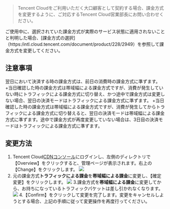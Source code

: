 >Tencent Cloudをご利用いただく大口顧客として契約する場合、課金方式を変更するように、ご対応するTencent Cloud営業部長にお問い合わせください。

ご使用中に、選択されていた課金方式が実際のサービス状態に適用されないことと判明した場合、[課金方式の選択]（https:/intl.cloud.tencent.com/document/product/228/2949）を参照して課金方式を変更してください。

## 注意事項
翌日において決済する時の課金方式は、前日の消費時の課金方式に準ずます。
+当日確認した時の課金方式は帯域幅による課金方式ですが、消費が発生していない時にトラフィックによる課金方式に切り替え、かつ途中で課金方式は変更しない場合、翌日の決済モードはトラフィックによる課金方式に準ずます。
+当日確認した時の課金方式は帯域幅による課金方式ですが、消費が発生してからトラフィックによる課金方式に切り替えると、翌日の決済モードは帯域幅による課金方式に準ずます。途中で課金方式が再度変更していない場合は、3日目の決済モードはトラフィックによる課金方式に準ずます。

## 変更方法
1. Tencent Cloud[CDNコンソール](https://console.cloud.tencent.com/cdn)にログインし、左側のディレクトリで【Overview】をクリックすると、管理ページが表示されます。右上の【Change】をクリックします。
 ![](https://main.qcloudimg.com/raw/496cd4d318f3e8cb6f9ae8d96769b5fd.jpg)
2. 元の課金方式**トラフィックによる課金**を**帯域幅による課金**に変更し、【確定変更】をクリックします。
![](https://main.qcloudimg.com/raw/53a21ada9a33e040ae555126ae55a6ac.jpg)
3.課金方式を**帯域幅による課金**に変更してから、お持ちになっているトラフィックパケットは差し引かれなくなります。
![](https://main.qcloudimg.com/raw/a4cb04addfa9787ca0e08f5014cf68ce.jpg)
4.【Confirm】をクリックして変更を完了します。変更をキャンセルしようとする場合、上記の手順に従って変更操作を再度行ってください。
